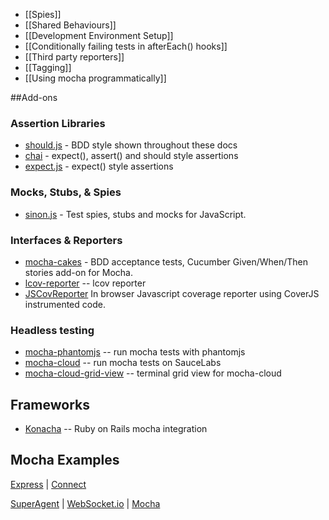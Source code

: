  - [[Spies]]
 - [[Shared Behaviours]]
 - [[Development Environment Setup]]
 - [[Conditionally failing tests in afterEach() hooks]]
 - [[Third party reporters]]
 - [[Tagging]]
 - [[Using mocha programmatically]]

##Add-ons

### Assertion Libraries

 - [should.js](http://github.com/visionmedia/should.js) - BDD style shown throughout these docs
 - [chai](http://chaijs.com/) - expect(), assert() and should style assertions
 - [expect.js](https://github.com/LearnBoost/expect.js) - expect() style assertions

### Mocks, Stubs, & Spies

  - [sinon.js](http://sinonjs.org/) - Test spies, stubs and mocks for JavaScript.

### Interfaces & Reporters

  - [mocha-cakes](https://github.com/quangv/mocha-cakes) - BDD acceptance tests, Cucumber Given/When/Then stories add-on for Mocha.
  - [lcov-reporter](https://github.com/StevenLooman/mocha-lcov-reporter) -- lcov reporter
  - [JSCovReporter](https://github.com/TwoApart/JSCovReporter) In browser Javascript coverage reporter using CoverJS instrumented code.

### Headless testing

  - [mocha-phantomjs](https://github.com/metaskills/mocha-phantomjs) -- run mocha tests with phantomjs
  - [mocha-cloud](https://github.com/visionmedia/mocha-cloud) -- run mocha tests on SauceLabs
  - [mocha-cloud-grid-view](https://github.com/visionmedia/mocha-cloud-grid-view) -- terminal grid view for mocha-cloud

## Frameworks

  - [Konacha](https://github.com/jfirebaugh/konacha) -- Ruby on Rails mocha integration

## Mocha Examples
[Express](https://github.com/visionmedia/express/tree/master/test) | [Connect](https://github.com/senchalabs/connect/tree/master/test)

[SuperAgent](https://github.com/visionmedia/superagent/tree/master/test/node) | [WebSocket.io](https://github.com/LearnBoost/websocket.io/tree/master/test) | [Mocha](https://github.com/visionmedia/mocha/tree/master/test)